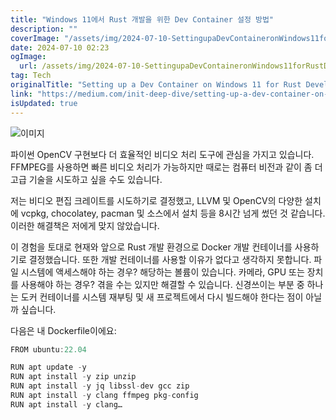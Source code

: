 ```yaml
---
title: "Windows 11에서 Rust 개발을 위한 Dev Container 설정 방법"
description: ""
coverImage: "/assets/img/2024-07-10-SettingupaDevContaineronWindows11forRustDevelopment_0.png"
date: 2024-07-10 02:23
ogImage: 
  url: /assets/img/2024-07-10-SettingupaDevContaineronWindows11forRustDevelopment_0.png
tag: Tech
originalTitle: "Setting up a Dev Container on Windows 11 for Rust Development"
link: "https://medium.com/init-deep-dive/setting-up-a-dev-container-on-windows-11-for-rust-development-83038cc11af3"
isUpdated: true
---
```





![이미지](/assets/img/2024-07-10-SettingupaDevContaineronWindows11forRustDevelopment_0.png)

파이썬 OpenCV 구현보다 더 효율적인 비디오 처리 도구에 관심을 가지고 있습니다. FFMPEG를 사용하면 빠른 비디오 처리가 가능하지만 때로는 컴퓨터 비전과 같이 좀 더 고급 기술을 시도하고 싶을 수도 있습니다.

저는 비디오 편집 크레이트를 시도하기로 결정했고, LLVM 및 OpenCV의 다양한 설치에 vcpkg, chocolatey, pacman 및 소스에서 설치 등을 8시간 넘게 썼던 것 같습니다. 이러한 해결책은 저에게 맞지 않았습니다.

이 경험을 토대로 현재와 앞으로 Rust 개발 환경으로 Docker 개발 컨테이너를 사용하기로 결정했습니다. 또한 개발 컨테이너를 사용할 이유가 없다고 생각하지 못합니다. 파일 시스템에 액세스해야 하는 경우? 해당하는 볼륨이 있습니다. 카메라, GPU 또는 장치를 사용해야 하는 경우? 겪을 수는 있지만 해결할 수 있습니다. 신경쓰이는 부분 중 하나는 도커 컨테이너를 시스템 재부팅 및 새 프로젝트에서 다시 빌드해야 한다는 점이 아닐까 싶습니다.

<div class="content-ad"></div>

다음은 내 Dockerfile이에요:

```js
FROM ubuntu:22.04

RUN apt update -y
RUN apt install -y zip unzip
RUN apt install -y jq libssl-dev gcc zip
RUN apt install -y clang ffmpeg pkg-config
RUN apt install -y clang…
```